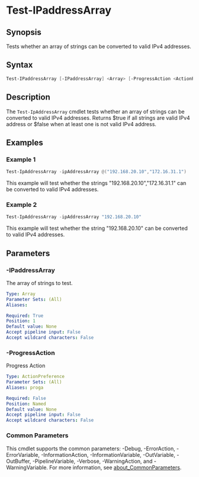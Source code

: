 # Test-IPaddressArray

## Synopsis

Tests whether an array of strings can be converted to valid IPv4 addresses.

## Syntax

```powershell
Test-IPaddressArray [-IPaddressArray] <Array> [-ProgressAction <ActionPreference>] [<CommonParameters>]
```

## Description

The `Test-IpAddressArray` cmdlet tests whether an array of strings can be converted to valid IPv4 addresses.
Returns $true if all strings are valid IPv4 address or $false when at least one is not valid IPv4 address.

## Examples

### Example 1

```powershell
Test-IpAddressArray -ipAddressArray @("192.168.20.10","172.16.31.1")
```

This example will test whether the strings "192.168.20.10","172.16.31.1" can be converted to valid IPv4 addresses.

### Example 2

```powershell
Test-IpAddressArray -ipAddressArray "192.168.20.10"
```

This example will test whether the string "192.168.20.10" can be converted to valid IPv4 addresses.

## Parameters

### -IPaddressArray

The array of strings to test.

```yaml
Type: Array
Parameter Sets: (All)
Aliases:

Required: True
Position: 1
Default value: None
Accept pipeline input: False
Accept wildcard characters: False
```

### -ProgressAction

Progress Action

```yaml
Type: ActionPreference
Parameter Sets: (All)
Aliases: proga

Required: False
Position: Named
Default value: None
Accept pipeline input: False
Accept wildcard characters: False
```

### Common Parameters

This cmdlet supports the common parameters: -Debug, -ErrorAction, -ErrorVariable, -InformationAction, -InformationVariable, -OutVariable, -OutBuffer, -PipelineVariable, -Verbose, -WarningAction, and -WarningVariable. For more information, see [about_CommonParameters](http://go.microsoft.com/fwlink/?LinkID=113216).
